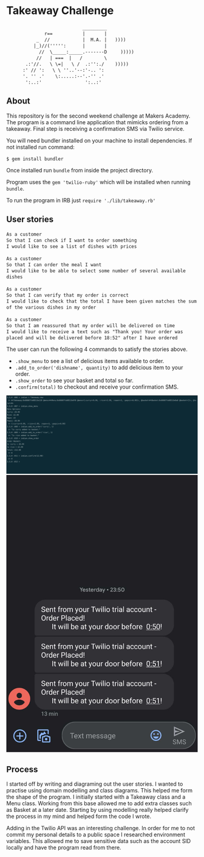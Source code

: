 # Takeaway Challenge

```
                            _________
              r==           |       |
           _  //            |  M.A. |   ))))
          |_)//(''''':      |       |
            //  \_____:_____.-------D     )))))
           //   | ===  |   /        \
       .:'//.   \ \=|   \ /  .:'':./    )))))
      :' // ':   \ \ ''..'--:'-.. ':
      '. '' .'    \:.....:--'.-'' .'
       ':..:'                ':..:'

 ```

## About

This repository is for the second weekend challenge at Makers Academy. The program is a command line application that mimicks ordering from a takeaway. Final step is receiving a confirmation SMS via Twilio service.

You will need bundler installed on your machine to install dependencies. If not installed run command:
```
$ gem install bundler
```
Once installed run ```bundle``` from inside the project directory.

Program uses the ```gem 'twilio-ruby'``` which will be installed when running ```bundle```.

To run the program in IRB just ```require './lib/takeaway.rb'```

## User stories

```
As a customer
So that I can check if I want to order something
I would like to see a list of dishes with prices

As a customer
So that I can order the meal I want
I would like to be able to select some number of several available dishes

As a customer
So that I can verify that my order is correct
I would like to check that the total I have been given matches the sum of the various dishes in my order

As a customer
So that I am reassured that my order will be delivered on time
I would like to receive a text such as "Thank you! Your order was placed and will be delivered before 18:52" after I have ordered
```

The user can run the following 4 commands to satisfy the stories above.

* ```.show_menu``` to see a list of delicious items available to order.
* ```.add_to_order('dishname', quantity)``` to add delicious item to your order.
* ```.show_order``` to see your basket and total so far.
* ```.confirm(total)``` to checkout and receive your confirmation SMS.

![alt text](_img/feature_test.png "Feature test image")
![alt text](_img/sms-confirmation.jpg "SMS confirmation")

## Process

I started off by writing and diagraming out the user stories. I wanted to practise using domain modelling and class diagrams. This helped me form the shape of the program. I initially started with a Takeaway class and a Menu class. Working from this base allowed me to add extra classes such as Basket at a later date. Starting by using modelling really helped clarify the process in my mind and helped form the code I wrote.

Adding in the Twilio API was an interesting challenge. In order for me to not commit my personal details to a public space I researched environment variables.  This allowed me to save sensitive data such as the account SID locally and have the program read from there.
